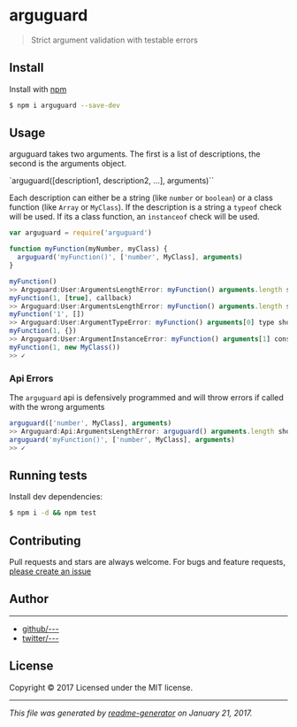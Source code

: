 # arguguard

> Strict argument validation with testable errors

## Install

Install with [npm](https://www.npmjs.com/)

```sh
$ npm i arguguard --save-dev
```

## Usage

arguguard takes two arguments. The first is a list of descriptions, the second is the arguments object.

`arguguard([description1, description2, ...], arguments)``

Each description can either be a string (like `number` or `boolean`) or a class function (like `Array` or `MyClass`).
If the description is a string a `typeof` check will be used. If its a class function, an `instanceof` check will be used.

```js
var arguguard = require('arguguard')

function myFunction(myNumber, myClass) {
  arguguard('myFunction()', ['number', MyClass], arguments)
}

myFunction()
>> Arguguard:User:ArgumentsLengthError: myFunction() arguments.length should be "2", received "0"
myFunction(1, [true], callback)
>> Arguguard:User:ArgumentsLengthError: myFunction() arguments.length should be "2", received "3"
myFunction('1', [])
>> Arguguard:User:ArgumentTypeError: myFunction() arguments[0] type should be "number", received "string"
myFunction(1, {})
>> Arguguard:User:ArgumentInstanceError: myFunction() arguments[1] constructor should be "MyClass", received "Object"
myFunction(1, new MyClass())
>> ✓
```

### Api Errors

The `arguguard` api is defensively programmed and will throw errors if called with the wrong arguments

```js
arguguard(['number', MyClass], arguments)
>> Arguguard:Api:ArgumentsLengthError: arguguard() arguments.length should be "3", received "2"
arguguard('myFunction()', ['number', MyClass], arguments)
>> ✓

```

## Running tests

Install dev dependencies:

```sh
$ npm i -d && npm test
```

## Contributing

Pull requests and stars are always welcome. For bugs and feature requests, [please create an issue](https://github.com/SafeMarket/arguguard/issues)

## Author

***

* [github/---](https://github.com/---)
* [twitter/---](http://twitter.com/---)

## License

Copyright © 2017 []()
Licensed under the MIT license.

***

_This file was generated by [readme-generator](https://github.com/jonschlinkert/readme-generator) on January 21, 2017._

